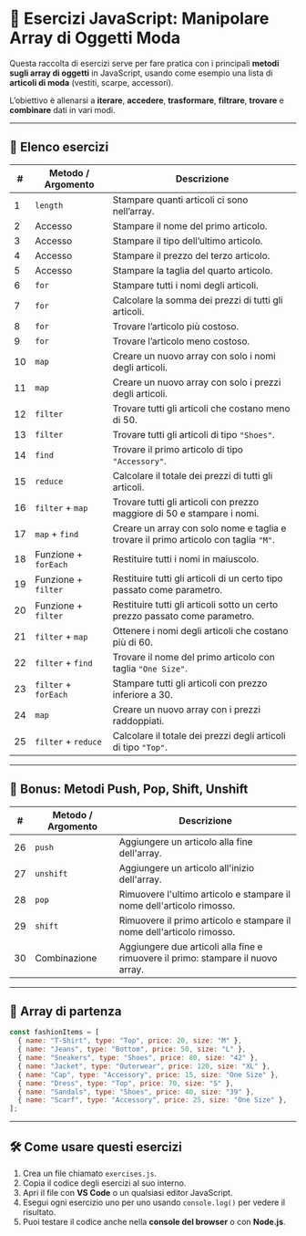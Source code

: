 # 👗 Esercizi JavaScript: Manipolare Array di Oggetti Moda  

Questa raccolta di esercizi serve per fare pratica con i principali **metodi sugli array di oggetti** in JavaScript, usando come esempio una lista di **articoli di moda** (vestiti, scarpe, accessori).  

L’obiettivo è allenarsi a **iterare**, **accedere**, **trasformare**, **filtrare**, **trovare** e **combinare** dati in vari modi.  

---

## 📝 Elenco esercizi

| #  | Metodo / Argomento        | Descrizione                                                                 |
|----|---------------------------|-----------------------------------------------------------------------------|
| 1  | `length`                  | Stampare quanti articoli ci sono nell’array.                                |
| 2  | Accesso                   | Stampare il nome del primo articolo.                                        |
| 3  | Accesso                   | Stampare il tipo dell’ultimo articolo.                                      |
| 4  | Accesso                   | Stampare il prezzo del terzo articolo.                                      |
| 5  | Accesso                   | Stampare la taglia del quarto articolo.                                     |
| 6  | `for`                     | Stampare tutti i nomi degli articoli.                                       |
| 7  | `for`                     | Calcolare la somma dei prezzi di tutti gli articoli.                        |
| 8  | `for`                     | Trovare l’articolo più costoso.                                             |
| 9  | `for`                     | Trovare l’articolo meno costoso.                                            |
| 10 | `map`                     | Creare un nuovo array con solo i nomi degli articoli.                       |
| 11 | `map`                     | Creare un nuovo array con solo i prezzi degli articoli.                     |
| 12 | `filter`                  | Trovare tutti gli articoli che costano meno di 50.                          |
| 13 | `filter`                  | Trovare tutti gli articoli di tipo `"Shoes"`.                               |
| 14 | `find`                    | Trovare il primo articolo di tipo `"Accessory"`.                            |
| 15 | `reduce`                  | Calcolare il totale dei prezzi di tutti gli articoli.                       |
| 16 | `filter` + `map`          | Trovare tutti gli articoli con prezzo maggiore di 50 e stampare i nomi.     |
| 17 | `map` + `find`            | Creare un array con solo nome e taglia e trovare il primo articolo con taglia `"M"`. |
| 18 | Funzione + `forEach`      | Restituire tutti i nomi in maiuscolo.                                       |
| 19 | Funzione + `filter`       | Restituire tutti gli articoli di un certo tipo passato come parametro.      |
| 20 | Funzione + `filter`       | Restituire tutti gli articoli sotto un certo prezzo passato come parametro. |
| 21 | `filter` + `map`          | Ottenere i nomi degli articoli che costano più di 60.                       |
| 22 | `filter` + `find`         | Trovare il nome del primo articolo con taglia `"One Size"`.                 |
| 23 | `filter` + `forEach`      | Stampare tutti gli articoli con prezzo inferiore a 30.                      |
| 24 | `map`                     | Creare un nuovo array con i prezzi raddoppiati.                             |
| 25 | `filter` + `reduce`       | Calcolare il totale dei prezzi degli articoli di tipo `"Top"`.              |

---

## 🔹 Bonus: Metodi Push, Pop, Shift, Unshift

| #  | Metodo / Argomento        | Descrizione                                                                 |
|----|---------------------------|-----------------------------------------------------------------------------|
| 26 | `push`                    | Aggiungere un articolo alla fine dell'array.                                 |
| 27 | `unshift`                 | Aggiungere un articolo all'inizio dell'array.                                |
| 28 | `pop`                     | Rimuovere l'ultimo articolo e stampare il nome dell'articolo rimosso.       |
| 29 | `shift`                   | Rimuovere il primo articolo e stampare il nome dell'articolo rimosso.       |
| 30 | Combinazione              | Aggiungere due articoli alla fine e rimuovere il primo: stampare il nuovo array. |

---

## 🔹 Array di partenza

```javascript
const fashionItems = [
  { name: "T-Shirt", type: "Top", price: 20, size: "M" },
  { name: "Jeans", type: "Bottom", price: 50, size: "L" },
  { name: "Sneakers", type: "Shoes", price: 80, size: "42" },
  { name: "Jacket", type: "Outerwear", price: 120, size: "XL" },
  { name: "Cap", type: "Accessory", price: 15, size: "One Size" },
  { name: "Dress", type: "Top", price: 70, size: "S" },
  { name: "Sandals", type: "Shoes", price: 40, size: "39" },
  { name: "Scarf", type: "Accessory", price: 25, size: "One Size" },
];
```

---

## 🛠️ Come usare questi esercizi

1. Crea un file chiamato `exercises.js`.  
2. Copia il codice degli esercizi al suo interno.  
3. Apri il file con **VS Code** o un qualsiasi editor JavaScript.  
4. Esegui ogni esercizio uno per uno usando `console.log()` per vedere il risultato.  
5. Puoi testare il codice anche nella **console del browser** o con **Node.js**.